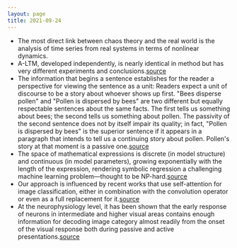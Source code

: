 ```yaml
---
layout: page
title: 2021-09-24
---
```

- The most direct link between chaos theory and the real world is the analysis of time series from real systems in terms of nonlinear dynamics.
- A-LTM, developed independently, is nearly identical in method but has very different experiments and conclusions.[source](https://arxiv.org/pdf/1606.09282.pdf)
- The information that begins a sentence establishes for the reader a perspective for viewing the sentence as a unit: Readers expect a unit of discourse to be a story about whoever shows up first. "Bees disperse pollen" and "Pollen is dispersed by bees" are two different but equally respectable sentences about the same facts. The first tells us something about bees; the second tells us something about pollen. The passivity of the second sentence does not by itself impair its quality; in fact, "Pollen is dispersed by bees" is the superior sentence if it appears in a paragraph that intends to tell us a continuing story about pollen. Pollen's story at that moment is a passive one.[source](https://www.americanscientist.org/blog/the-long-view/the-science-of-scientific-writing)
- The space of mathematical expressions is discrete (in model structure) and continuous (in model parameters), growing exponentially with the length of the expression, rendering symbolic regression a challenging machine learning problem—thought to be NP-hard.[source](https://arxiv.org/abs/1912.04871)
- Our approach is influenced by recent works that use self-attention for image classification, either in combination with the convolution operator or even as a full replacement for it.[source](https://arxiv.org/pdf/2102.05095.pdf)
- At the neurophysiology level, it has been shown that the early response of neurons in intermediate and higher visual areas contains enough information for decoding image category almost readily from the onset of the visual response both during passive and active presentations.[source](http://klab.tch.harvard.edu/publications/PDFs/gk7812.pdf)

